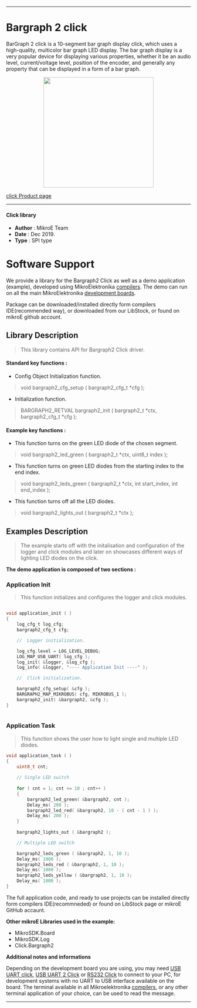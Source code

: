  
---
# Bargraph 2 click

BarGraph 2 click is a 10-segment bar graph display click, which uses a high-quality, multicolor bar graph LED display. The bar graph display is a very popular device for displaying various properties, whether it be an audio level, current/voltage level, position of the encoder, and generally any property that can be displayed in a form of a bar graph.

<p align="center">
  <img src="https://download.mikroe.com/images/click_for_ide/bargraph2_click.png" height=300px>
</p>

[click Product page](<https://www.mikroe.com/bargraph-2-click>)

---

#### Click library 

- **Author**        : MikroE Team
- **Date**          : Dec 2019.
- **Type**          : SPI type


# Software Support

We provide a library for the Bargraph2 Click 
as well as a demo application (example), developed using MikroElektronika 
[compilers](https://shop.mikroe.com/compilers). 
The demo can run on all the main MikroElektronika [development boards](https://shop.mikroe.com/development-boards).

Package can be downloaded/installed directly form compilers IDE(recommended way), or downloaded from our LibStock, or found on mikroE github account. 

## Library Description

> This library contains API for Bargraph2 Click driver.

#### Standard key functions :

- Config Object Initialization function.
> void bargraph2_cfg_setup ( bargraph2_cfg_t *cfg ); 
 
- Initialization function.
> BARGRAPH2_RETVAL bargraph2_init ( bargraph2_t *ctx, bargraph2_cfg_t *cfg );

#### Example key functions :

- This function turns on the green LED diode of the chosen segment.
> void bargraph2_led_green ( bargraph2_t *ctx, uint8_t index );
 
- This function turns on green LED diodes from the starting index to the end index.
> void bargraph2_leds_green ( bargraph2_t *ctx, int start_index, int end_index );

- This function turns off all the LED diodes.
> void bargraph2_lights_out ( bargraph2_t *ctx );

## Examples Description

> The example starts off with the initalisation and configuration of the logger and click modules and later on showcases different ways of lighting LED diodes on the click.

**The demo application is composed of two sections :**

### Application Init 

> This function initializes and configures the logger and click modules.

```c

void application_init ( )
{
    log_cfg_t log_cfg;
    bargraph2_cfg_t cfg;

    //  Logger initialization.

    log_cfg.level = LOG_LEVEL_DEBUG;
    LOG_MAP_USB_UART( log_cfg );
    log_init( &logger, &log_cfg );
    log_info( &logger, "---- Application Init ----" );

    //  Click initialization.

    bargraph2_cfg_setup( &cfg );
    BARGRAPH2_MAP_MIKROBUS( cfg, MIKROBUS_1 );
    bargraph2_init( &bargraph2, &cfg );
}
  
```

### Application Task

> This function shows the user how to light single and multiple LED diodes.

```c
void application_task ( )
{
    uint8_t cnt; 
        
    // Single LED switch
    
    for ( cnt = 1; cnt <= 10 ; cnt++ )
    {
        bargraph2_led_green( &bargraph2, cnt );
        Delay_ms( 200 );
        bargraph2_led_red( &bargraph2, 10 - ( cnt - 1 ) );
        Delay_ms( 200 );
    }
    
    bargraph2_lights_out ( &bargraph2 );

    // Multiple LED switch

    bargraph2_leds_green ( &bargraph2, 1, 10 );
    Delay_ms( 1000 );
    bargraph2_leds_red ( &bargraph2, 1, 10 );
    Delay_ms( 1000 );
    bargraph2_leds_yellow ( &bargraph2, 1, 10 );
    Delay_ms( 1000 );
}
``` 

The full application code, and ready to use projects can be  installed directly form compilers IDE(recommneded) or found on LibStock page or mikroE GitHub accaunt.

**Other mikroE Libraries used in the example:** 

- MikroSDK.Board
- MikroSDK.Log
- Click.Bargraph2

**Additional notes and informations**

Depending on the development board you are using, you may need 
[USB UART click](https://shop.mikroe.com/usb-uart-click), 
[USB UART 2 Click](https://shop.mikroe.com/usb-uart-2-click) or 
[RS232 Click](https://shop.mikroe.com/rs232-click) to connect to your PC, for 
development systems with no UART to USB interface available on the board. The 
terminal available in all Mikroelektronika 
[compilers](https://shop.mikroe.com/compilers), or any other terminal application 
of your choice, can be used to read the message.



---
